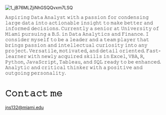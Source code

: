 ![1_jB76MLZjiNhGSQQvxm7LSQ](https://user-images.githubusercontent.com/83378141/119193317-7438e300-ba4f-11eb-8b73-2ddb4fc84af5.gif)


𝙰𝚜𝚙𝚒𝚛𝚒𝚗𝚐 𝙳𝚊𝚝𝚊 𝙰𝚗𝚊𝚕𝚢𝚜𝚝 𝚠𝚒𝚝𝚑 𝚊 𝚙𝚊𝚜𝚜𝚒𝚘𝚗 𝚏𝚘𝚛 𝚌𝚘𝚗𝚍𝚎𝚗𝚜𝚒𝚗𝚐 𝚕𝚊𝚛𝚐𝚎 𝚍𝚊𝚝𝚊 𝚒𝚗𝚝𝚘 𝚊𝚌𝚝𝚒𝚘𝚗𝚊𝚋𝚕𝚎 𝚒𝚗𝚜𝚒𝚐𝚑𝚝 𝚝𝚘 𝚖𝚊𝚔𝚎 𝚋𝚎𝚝𝚝𝚎𝚛 𝚊𝚗𝚍 𝚒𝚗𝚏𝚘𝚛𝚖𝚎𝚍 𝚍𝚎𝚌𝚒𝚜𝚒𝚘𝚗𝚜. 𝙲𝚞𝚛𝚛𝚎𝚗𝚝𝚕𝚢 𝚊 𝚜𝚎𝚗𝚒𝚘𝚛 𝚊𝚝 𝚄𝚗𝚒𝚟𝚎𝚛𝚜𝚒𝚝𝚢 𝚘𝚏 𝙼𝚒𝚊𝚖𝚒 𝚙𝚞𝚛𝚜𝚞𝚒𝚗𝚐 𝚊 𝙱.𝚂. 𝚒𝚗 𝙳𝚊𝚝𝚊 𝙰𝚗𝚊𝚕𝚢𝚝𝚒𝚌𝚜 𝚊𝚗𝚍 𝙵𝚒𝚗𝚊𝚗𝚌𝚎. 𝙸 𝚌𝚘𝚗𝚜𝚒𝚍𝚎𝚛 𝚖𝚢𝚜𝚎𝚕𝚏 𝚝𝚘 𝚋𝚎 𝚊 𝚕𝚎𝚊𝚍𝚎𝚛 𝚊𝚗𝚍 𝚊 𝚝𝚎𝚊𝚖 𝚙𝚕𝚊𝚢𝚎𝚛 𝚝𝚑𝚊𝚝 𝚋𝚛𝚒𝚗𝚐𝚜 𝚙𝚊𝚜𝚜𝚒𝚘𝚗 𝚊𝚗𝚍 𝚒𝚗𝚝𝚎𝚕𝚕𝚎𝚌𝚝𝚞𝚊𝚕 𝚌𝚞𝚛𝚒𝚘𝚜𝚒𝚝𝚢 𝚒𝚗𝚝𝚘 𝚊𝚗𝚢 𝚙𝚛𝚘𝚓𝚎𝚌𝚝. 𝚅𝚎𝚛𝚜𝚊𝚝𝚒𝚕𝚎, 𝚖𝚘𝚝𝚒𝚟𝚊𝚝𝚎𝚍, 𝚊𝚗𝚍 𝚍𝚎𝚝𝚊𝚒𝚕 𝚘𝚛𝚒𝚎𝚗𝚝𝚎𝚍. 𝙵𝚊𝚜𝚝-𝚕𝚎𝚊𝚛𝚗𝚎𝚛 𝚠𝚒𝚝𝚑 𝚗𝚎𝚠𝚕𝚢 𝚊𝚌𝚚𝚞𝚒𝚛𝚎𝚍 𝚜𝚔𝚒𝚕𝚕𝚜 𝚒𝚗 𝙴𝚡𝚌𝚎𝚕, 𝚅𝙱𝙰, 𝚁, 𝙿𝚢𝚝𝚑𝚘𝚗, 𝙹𝚊𝚟𝚊𝚂𝚌𝚛𝚒𝚙𝚝, 𝚃𝚊𝚋𝚕𝚎𝚊𝚞, 𝚊𝚗𝚍 𝚂𝚀𝙻 𝚛𝚎𝚊𝚍𝚢 𝚝𝚘 𝚋𝚎 𝚎𝚗𝚑𝚊𝚗𝚌𝚎𝚍. 𝙰𝚗𝚊𝚕𝚢𝚝𝚒𝚌 𝚊𝚗𝚍 𝚌𝚛𝚒𝚝𝚒𝚌𝚊𝚕 𝚝𝚑𝚒𝚗𝚔𝚎𝚛 𝚠𝚒𝚝𝚑 𝚊 𝚙𝚘𝚜𝚒𝚝𝚒𝚟𝚎 𝚊𝚗𝚍 𝚘𝚞𝚝𝚐𝚘𝚒𝚗𝚐 𝚙𝚎𝚛𝚜𝚘𝚗𝚊𝚕𝚒𝚝𝚢.

# 𝙲𝚘𝚗𝚝𝚊𝚌𝚝 𝚖𝚎
jns132@miami.edu



